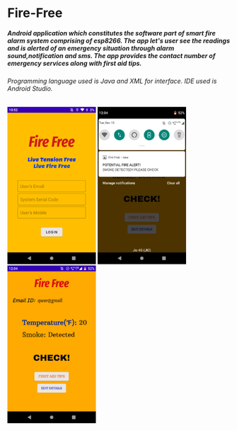 # Fire-Free
##### Android application which constitutes the software part of smart fire alarm system comprising of esp8266. The app let's user see the readings and is alerted of an emergency situation through alarm sound,notification and sms. The app provides the contact number of emergency services along with first aid tips.

###### Programming language used is Java and XML for interface. IDE used is Android Studio.

<img src="images/Screenshot_20210709-105249.png" width=200/>
<img src="images/Screenshot_20210709-105412.png" width=200/>
<img src="images/Screenshot_20210709-105422.png" width=200/>
